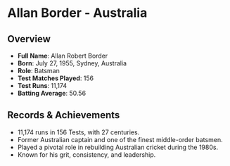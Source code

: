 
# Allan Border - Australia

## Overview
- **Full Name**: Allan Robert Border
- **Born**: July 27, 1955, Sydney, Australia
- **Role**: Batsman
- **Test Matches Played**: 156
- **Test Runs**: 11,174
- **Batting Average**: 50.56

## Records & Achievements
- 11,174 runs in 156 Tests, with 27 centuries.
- Former Australian captain and one of the finest middle-order batsmen.
- Played a pivotal role in rebuilding Australian cricket during the 1980s.
- Known for his grit, consistency, and leadership.

